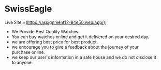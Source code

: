 # SwissEagle

Live Site =(https://assignment12-94e50.web.app/);

- We Provide Best Quality Watches.
- You can buy watches online and get it delivered on your desired day.
- we are offering best price for best product.
- we encourage you to give a feedback about the journey of your purchase online.
- we keep our user's information in a safe house and we do not disclose it to anyone.
